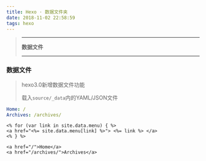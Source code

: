 ```yaml
---
title: Hexo · 数据文件夹
date: 2018-11-02 22:58:59
tags: hexo
---
```


> ---
> **数据文件**
>
> ---

<!-- more -->

### 数据文件
> hexo3.0新增数据文件功能
>
> 载入`source/_data`内的YAML/JSON文件

```yaml
Home: /
Archives: /archives/
```

```
<% for (var link in site.data.menu) { %>
<a href="<%= site.data.menu[link] %>"> <%= link %> </a>
<% } %>
```

```
<a href="/">Home</a>
<a href="/archives/">Archives</a>
```